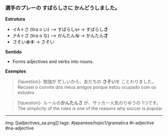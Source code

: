 ### 選手のプレーの **すばらしさ**に かんどうしました。

**Estrutura**
- イA＋さ (tira o い) —> すばらし~~い~~ → すばらし**さ**
- ナA＋さ (tira o な) —> かんたん~~な~~ → かんたん**さ**
- さそい~~ます~~ → さそい

**Sentido**
- Forms adjectives and verbs into nouns.

**Exemplos**
>[!question]- 勉強が 忙しいから、友だちの **さそい**を ことわりました。
> Recusei o convite dos meus amigos porque estou ocupado com os estudos

>[!question]- ルールの**かんたんさ** が、サッカー人気のりゆうの 1つです。
> The simplicity of the rules is one of the reasons why soccer is popular

---
img: [[adjectives_sa.png]]
tags: #japanese/topic1/gramatica #i-adjective #na-adjective 
